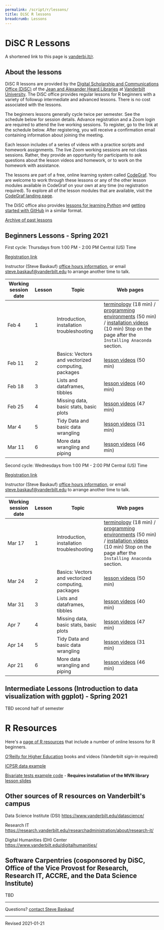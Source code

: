 ```yaml
---
permalink: /script/r/lessons/
title: DiSC R lessons
breadcrumb: Lessons
---
```


# DiSC R Lessons

A shortened link to this page is [vanderbi.lt/r](http://vanderbi.lt/r).

## About the lessons

DiSC R lessons are provided by the [Digital Scholarship and Communications Office (DiSC)](https://www.library.vanderbilt.edu/scholarly/) of the [Jean and Alexander Heard Libraries](https://www.library.vanderbilt.edu/) at [Vanderbilt University](https://www.vanderbilt.edu/).  The DiSC office provides regular lessons for R beginners with a variety of followup intermediate and advanced lessons.  There is no cost associated with the lessons.

The beginners lessons generally cycle twice per semester.  See the schedule below for session details.  Advance registration and a Zoom login are required to attend the live working sessions. To register, go to the link at the schedule below. After registering, you will receive a confirmation email containing information about joining the meeting.

Each lesson includes of a series of videos with a practice scripts and homework assignments. The live Zoom working sessions are not class sessions. Rather, they provide an opportunity for participants to ask questions about the lesson videos and homework, or to work on the homework with assistance. 

The lessons are part of a free, online learning system called [CodeGraf](../../codegraf). You are welcome to work through these lessons or any of the other lesson modules available in CodeGraf on your own at any time (no registration required). To explore all of the lesson modules that are available, visit the [CodeGraf landing page](../../codegraf). 

The DiSC office also provides [lessons for learning Python](http://vanderbi.lt/py) and [getting started with GitHub](http://vanderbi.lt/github) in a similar format.

[Archive of past lessons](../archive/)


## Beginners Lessons - Spring 2021

First cycle: Thursdays from 1:00 PM - 2:00 PM Central (US) Time

[Registration link](https://vanderbilt.zoom.us/meeting/register/tJ0kdO6vrjovG9YxjjjsNW7COJX7sx8IKi7Y) 

Instructor (Steve Baskauf) [office hours information](https://www.library.vanderbilt.edu/disc/officehours), or email [steve.baskauf@vanderbilt.edu](mailto:steve.baskauf@vanderbilt.edu) to arrange another time to talk.

| Working session date | Lesson | Topic | Web pages |
|---|---|---|---|
| Feb 4 | 1 | Introduction, installation troubleshooting | [terminology](../../codegraf/001/) (18 min) / [programming environments](../../codegraf/002/) (50 min) / [installation videos](../../codegraf/003/) (10 min) Stop on the page after the `Installing Anaconda` section. |
| Feb 11 | 2 | Basics: Vectors and vectorized computing, packages | [lesson videos](../../codegraf/011/) (50 min) |
| Feb 18 | 3 | Lists and dataframes, tibbles | [lesson videos](../../codegraf/012/) (40 min) |
| Feb 25 | 4 | Missing data, basic stats, basic plots | [lesson videos](../../codegraf/013/) (47 min) |
| Mar 4 | 5 | Tidy Data and basic data wrangling | [lesson videos](../../codegraf/014a/) (31 min) |
| Mar 11 | 6 | More data wrangling and piping | [lesson videos](../../codegraf/014b/) (46 min)  |

Second cycle: Wednesdays from 1:00 PM - 2:00 PM Central (US) Time

[Registration link](https://vanderbilt.zoom.us/meeting/register/tJwodO6orj0oHtLKjo1HzNkFvrSSxMpTXziy)

Instructor (Steve Baskauf) [office hours information](https://www.library.vanderbilt.edu/disc/officehours), or email [steve.baskauf@vanderbilt.edu](mailto:steve.baskauf@vanderbilt.edu) to arrange another time to talk.

| Working session date | Lesson | Topic | Web pages |
|---|---|---|---|
| Mar 17 | 1 | Introduction, installation troubleshooting | [terminology](../../codegraf/001/) (18 min) / [programming environments](../../codegraf/002/) (50 min) / [installation videos](../../codegraf/003/) (10 min) Stop on the page after the `Installing Anaconda` section. |
| Mar 24 | 2 | Basics: Vectors and vectorized computing, packages | [lesson videos](../../codegraf/011/) (50 min) |
| Mar 31 | 3 | Lists and dataframes, tibbles | [lesson videos](../../codegraf/012/) (40 min) |
| Apr 7 | 4 | Missing data, basic stats, basic plots | [lesson videos](../../codegraf/013/) (47 min) |
| Apr 14 | 5 | Tidy Data and basic data wrangling | [lesson videos](../../codegraf/014a/) (31 min) |
| Apr 21 | 6 | More data wrangling and piping | [lesson videos](../../codegraf/014b/) (46 min)  |


## Intermediate Lessons (Introduction to data visualization with ggplot) - Spring 2021

TBD second half of semester

# R Resources

Here's a [page of R resources](../) that include a number of online lessons for R beginners.

[O’Reilly for Higher Education](http://www.library.vanderbilt.edu/eres?id=1676) books and videos (Vanderbilt sign-in required)

[ICPSR data example](../nlsaah/)

[Bivariate tests example code](https://github.com/HeardLibrary/digital-scholarship/blob/master/code/r/bivariate_tests_assumptions.R) - **Requires installation of the MVN library** [lesson slides](../presentations/bivariate-analysis.pdf)

## Other sources of R resources on Vanderbilt's campus

Data Science Institute (DSI) <https://www.vanderbilt.edu/datascience/>

Research IT <https://research.vanderbilt.edu/researchadministration/about/research-it/>

Digital Humanities (DH) Center <https://www.vanderbilt.edu/digitalhumanities/>

## Software Carpentries (cosponsored by DiSC, Office of the Vice Provost for Research, Research IT, ACCRE, and the Data Science Institute)

TBD

--------------------

Questions? [contact Steve Baskauf](mailto:steve.baskauf@vanderbilt.edu)

----
Revised 2021-01-21

